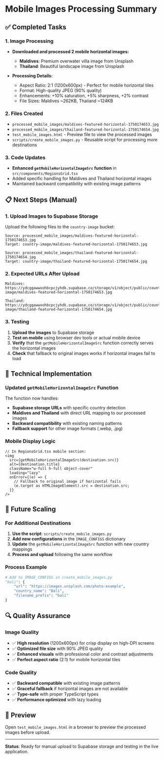 # Mobile Images Processing Summary

## ✅ Completed Tasks

### 1. Image Processing
- **Downloaded and processed 2 mobile horizontal images:**
  - **Maldives**: Premium overwater villa image from Unsplash
  - **Thailand**: Beautiful landscape image from Unsplash
  
- **Processing Details:**
  - Aspect Ratio: 2:1 (1200x600px) - Perfect for mobile horizontal tiles
  - Format: High-quality JPEG (90% quality)
  - Enhancements: +10% saturation, +5% sharpness, +2% contrast
  - File Sizes: Maldives ~262KB, Thailand ~124KB

### 2. Files Created
- `processed_mobile_images/maldives-featured-horizontal-1750174653.jpg`
- `processed_mobile_images/thailand-featured-horizontal-1750174654.jpg`
- `test_mobile_images.html` - Preview file to view the processed images
- `scripts/create_mobile_images.py` - Reusable script for processing more destinations

### 3. Code Updates
- **Enhanced `getMobileHorizontalImageSrc` function** in `src/components/RegionsGrid.tsx`
- Added specific handling for Maldives and Thailand horizontal images
- Maintained backward compatibility with existing image patterns

## 📋 Next Steps (Manual)

### 1. Upload Images to Supabase Storage
Upload the following files to the `country-image` bucket:
```
Source: processed_mobile_images/maldives-featured-horizontal-1750174653.jpg
Target: country-image/maldives-featured-horizontal-1750174653.jpg

Source: processed_mobile_images/thailand-featured-horizontal-1750174654.jpg  
Target: country-image/thailand-featured-horizontal-1750174654.jpg
```

### 2. Expected URLs After Upload
```
Maldives: https://ydcggawwxohbcpcjyhdk.supabase.co/storage/v1/object/public/country-image/maldives-featured-horizontal-1750174653.jpg

Thailand: https://ydcggawwxohbcpcjyhdk.supabase.co/storage/v1/object/public/country-image/thailand-featured-horizontal-1750174654.jpg
```

### 3. Testing
1. **Upload the images** to Supabase storage
2. **Test on mobile** using browser dev tools or actual mobile device
3. **Verify** that the `getMobileHorizontalImageSrc` function correctly serves the horizontal images
4. **Check** that fallback to original images works if horizontal images fail to load

## 🔧 Technical Implementation

### Updated `getMobileHorizontalImageSrc` Function
The function now handles:
- **Supabase storage URLs** with specific country detection
- **Maldives and Thailand** with direct URL mapping to our processed images
- **Backward compatibility** with existing naming patterns
- **Fallback support** for other image formats (.webp, .jpg)

### Mobile Display Logic
```tsx
// In RegionsGrid.tsx mobile section:
<img
  src={getMobileHorizontalImageSrc(destination.src)}
  alt={destination.title}
  className="w-full h-full object-cover"
  loading="lazy"
  onError={(e) => {
    // Fallback to original image if horizontal fails
    (e.target as HTMLImageElement).src = destination.src;
  }}
/>
```

## 🎯 Future Scaling

### For Additional Destinations
1. **Use the script**: `scripts/create_mobile_images.py`
2. **Add new configurations** in the `IMAGE_CONFIGS` dictionary
3. **Update** the `getMobileHorizontalImageSrc` function with new country mappings
4. **Process and upload** following the same workflow

### Process Example
```python
# Add to IMAGE_CONFIGS in create_mobile_images.py
"bali": {
    "url": "https://images.unsplash.com/photo-example",
    "country_name": "Bali",
    "filename_prefix": "bali"
}
```

## 🔍 Quality Assurance

### Image Quality
- ✅ **High resolution** (1200x600px) for crisp display on high-DPI screens
- ✅ **Optimized file size** with 90% JPEG quality
- ✅ **Enhanced visuals** with professional color and contrast adjustments
- ✅ **Perfect aspect ratio** (2:1) for mobile horizontal tiles

### Code Quality
- ✅ **Backward compatible** with existing image patterns
- ✅ **Graceful fallback** if horizontal images are not available
- ✅ **Type-safe** with proper TypeScript types
- ✅ **Performance optimized** with lazy loading

## 📱 Preview
Open `test_mobile_images.html` in a browser to preview the processed images before upload.

---

**Status**: Ready for manual upload to Supabase storage and testing in the live application. 